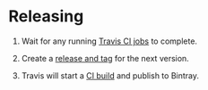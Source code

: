 # Releasing

1. Wait for any running [Travis CI jobs](https://travis-ci.com/github/cloudstateio/cloudstate-paradox/builds) to complete.

2. Create a [release and tag](https://github.com/cloudstateio/cloudstate-paradox/releases) for the next version.

3. Travis will start a [CI build](https://travis-ci.com/github/cloudstateio/cloudstate-paradox/builds) and publish to Bintray.
